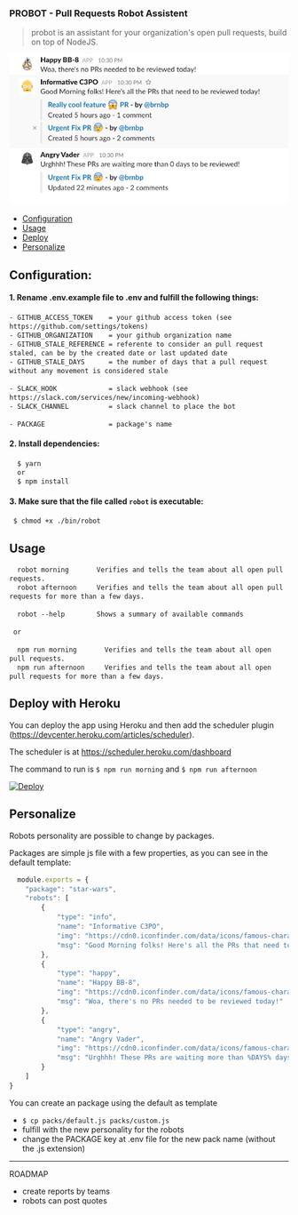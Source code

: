 ### PROBOT - Pull Requests Robot Assistent

> probot is an assistant for your organization's open pull requests, build on top of NodeJS.

![screenshot](https://github.com/brnbp/probot/blob/master/imgs/example.png)


- [Configuration](#configuration)
- [Usage](#usage)
- [Deploy](#deploy-with-heroku)
- [Personalize](#personalize)


## Configuration:
 #### 1. Rename .env.example file to .env and fulfill the following things:
    - GITHUB_ACCESS_TOKEN    = your github access token (see https://github.com/settings/tokens)
    - GITHUB_ORGANIZATION    = your github organization name
    - GITHUB_STALE_REFERENCE = referente to consider an pull request staled, can be by the created date or last updated date
    - GITHUB_STALE_DAYS      = the number of days that a pull request without any movement is considered stale

    - SLACK_HOOK             = slack webhook (see https://slack.com/services/new/incoming-webhook)
    - SLACK_CHANNEL          = slack channel to place the bot

    - PACKAGE                = package's name 
   


 #### 2. Install dependencies:
  ````
    $ yarn 
    or
    $ npm install
  ````

 #### 3. Make sure that the file called `robot` is executable:
  ````
   $ chmod +x ./bin/robot
  ````


## Usage

   ````
     robot morning       Verifies and tells the team about all open pull requests.
     robot afternoon     Verifies and tells the team about all open pull requests for more than a few days.

     robot --help        Shows a summary of available commands
   
    or
   
     npm run morning       Verifies and tells the team about all open pull requests.
     npm run afternoon     Verifies and tells the team about all open pull requests for more than a few days.
   ````

## Deploy with Heroku
You can deploy the app using Heroku and then add the scheduler plugin (https://devcenter.heroku.com/articles/scheduler).

The scheduler is at https://scheduler.heroku.com/dashboard

The command to run is ````$ npm run morning```` and ````$ npm run afternoon````

[![Deploy](https://www.herokucdn.com/deploy/button.png)](https://heroku.com/deploy)


## Personalize
Robots personality are possible to change by packages.

Packages are simple js file with a few properties, as you can see in the default template:

````javascript
  module.exports = {
    "package": "star-wars",
    "robots": [
        {
            "type": "info",
            "name": "Informative C3PO",
            "img": "https://cdn0.iconfinder.com/data/icons/famous-character-vol-1-colored/48/JD-34-128.png",
            "msg": "Good Morning folks! Here's all the PRs that need to be reviewed today!"
        },
        {
            "type": "happy",
            "name": "Happy BB-8",
            "img": "https://cdn0.iconfinder.com/data/icons/famous-character-vol-1-colored/48/JD-41-128.png",
            "msg": "Woa, there's no PRs needed to be reviewed today!"
        },
        {
            "type": "angry",
            "name": "Angry Vader",
            "img": "https://cdn0.iconfinder.com/data/icons/famous-character-vol-1-colored/48/JD-33-128.png",
            "msg": "Urghhh! These PRs are waiting more than %DAYS% days to be reviewed!"
        }
    ]
}
````

You can create an package using the default as template
  - ````$ cp packs/default.js packs/custom.js````
  - fulfill with the new personality for the robots
  - change the PACKAGE key at .env file for the new pack name (without the .js extension)


---


ROADMAP
  - create reports by teams
  - robots can post quotes
